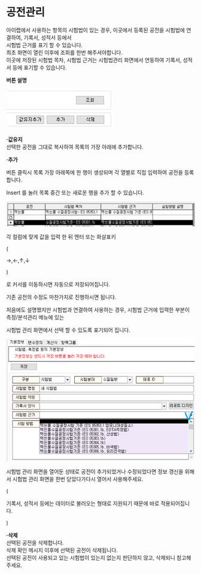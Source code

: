 # 공전관리

아이랩에서 사용하는 항목의 시험법이 있는 경우, 이곳에서 등록된 공전을 시험법에 연결하여, 기록서, 성적서 등에서  
시험법 근거를 표기 할 수 있습니다.  
최초 화면이 열린 이후에 조회를 한번 해주셔야합니다.  
이곳에 저장된 시험법 목차, 시험법 근거는 시험법관리 화면에서 연동하여 기록서, 성적서 등에 표기할 수 있습니다.

**버튼 설명**

![](../.gitbook/assets/49%20%284%29.png)

**·값유지**  
선택한 공전을 그대로 복사하여 목록의 가장 아래에 추가합니다.

**·추가**

버튼 클릭시 목록 가장 아래쪽에 한 행이 생성되며 각 열별로 직접 입력하여 공전을 등록합니다.

Insert 를 눌러 목록 중간 또는 새로운 행을 추가 할 수 있습니다.

![](../.gitbook/assets/50.png)

각 컬럼에 맞게 값을 입력 한 뒤 엔터 또는 화살표키

\(

→,←,↑,↓

\)

로 커서를 이동하시면 자동으로 저장되어집니다.

기존 공전의 수정도 마찬가지로 진행하시면 됩니다.

처음에도 설명했지만 시험법과 연결하여 사용하는 경우, 시험법 근거에 입력한 부분이 측정/분석관리 메뉴에 있는

시험법 관리 화면에서 선택 할 수 있도록 표기되어 집니다.

![](../.gitbook/assets/51.png)

시험법 관리 화면을 열어둔 상태로 공전이 추가되었거나 수정되었다면 정보 갱신을 위해서 시험법 관리 화면을 한번 닫았다가다시 열어서 사용해주세요.

\(

기록서, 성적서 등에는 데이터로 불러오는 형태로 지원되기 때문에 바로 적용되어집니다.

\)

**·삭제**  
선택된 공전을 삭제합니다.  
삭제 확인 메시지 이후에 선택된 공전이 삭제됩니다.  
선택된 공전이 사용되고 있는 시험법이 있는지 없는지 판단하지 않고, 삭제되니 참고해주세요.

